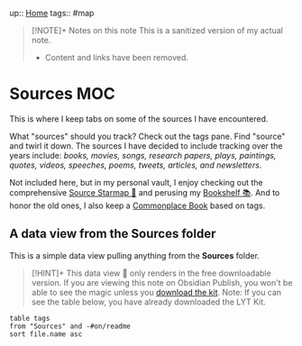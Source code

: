 up:: [Home](Maps/Home.md)
tags:: #map 

> [!NOTE]+ Notes on this note
> This is a sanitized version of my actual note. 
> - Content and links have been removed.

# Sources MOC
This is where I keep tabs on some of the sources I have encountered.

What "sources" should you track? Check out the tags pane. Find "source" and twirl it down. The sources I have decided to include tracking over the years include: *books, movies, songs, research papers, plays, paintings, quotes, videos, speeches, poems, tweets, articles, and newsletters*. 

Not included here, but in my personal vault, I enjoy checking out the comprehensive [Source Starmap 🔭](Source%20Starmap%20%F0%9F%94%AD) and perusing my [Bookshelf 📚](Bookshelf%20%F0%9F%93%9A). And to honor the old ones, I also keep a [Commonplace Book](Commonplace%20Book.md) based on tags.

## A data view from the Sources folder
This is a simple data view pulling anything from the **Sources** folder.

> [!HINT]+ This data view 🔬 only renders in the free downloadable version.
> If you are viewing this note on Obsidian Publish, you won't be able to see the magic unless you [download the kit](https://www.linkingyourthinking.com/download-lyt-kit).
> Note: If you can see the table below, you have already downloaded the LYT Kit.

```dataview
table tags
from "Sources" and -#on/readme 
sort file.name asc
```